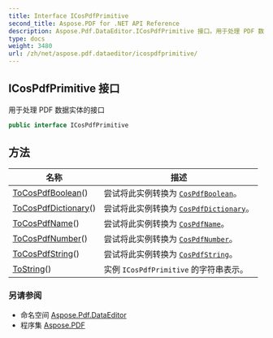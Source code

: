 ```yaml
---
title: Interface ICosPdfPrimitive
second_title: Aspose.PDF for .NET API Reference
description: Aspose.Pdf.DataEditor.ICosPdfPrimitive 接口。用于处理 PDF 数据实体的接口
type: docs
weight: 3480
url: /zh/net/aspose.pdf.dataeditor/icospdfprimitive/
---
```

## ICosPdfPrimitive 接口

用于处理 PDF 数据实体的接口

```csharp
public interface ICosPdfPrimitive
```

## 方法

| 名称 | 描述 |
| --- | --- |
| [ToCosPdfBoolean](../../aspose.pdf.dataeditor/icospdfprimitive/tocospdfboolean/)() | 尝试将此实例转换为 [`CosPdfBoolean`](../cospdfboolean/)。 |
| [ToCosPdfDictionary](../../aspose.pdf.dataeditor/icospdfprimitive/tocospdfdictionary/)() | 尝试将此实例转换为 [`CosPdfDictionary`](../cospdfdictionary/)。 |
| [ToCosPdfName](../../aspose.pdf.dataeditor/icospdfprimitive/tocospdfname/)() | 尝试将此实例转换为 [`CosPdfName`](../cospdfname/)。 |
| [ToCosPdfNumber](../../aspose.pdf.dataeditor/icospdfprimitive/tocospdfnumber/)() | 尝试将此实例转换为 [`CosPdfNumber`](../cospdfnumber/)。 |
| [ToCosPdfString](../../aspose.pdf.dataeditor/icospdfprimitive/tocospdfstring/)() | 尝试将此实例转换为 [`CosPdfString`](../cospdfstring/)。 |
| [ToString](../../aspose.pdf.dataeditor/icospdfprimitive/tostring/)() | 实例 `ICosPdfPrimitive` 的字符串表示。 |

### 另请参阅

* 命名空间 [Aspose.Pdf.DataEditor](../../aspose.pdf.dataeditor/)
* 程序集 [Aspose.PDF](../../)